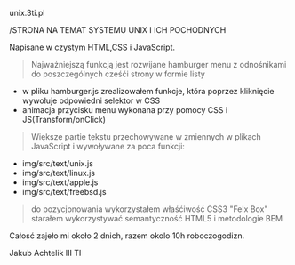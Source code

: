 unix.3ti.pl

/STRONA NA TEMAT SYSTEMU UNIX I ICH POCHODNYCH

Napisane w czystym HTML,CSS i JavaScript.

> Najważniejszą funkcją jest rozwijane hamburger menu z odnośnikami do poszczególnych cześći strony w formie listy
- w pliku hamburger.js zrealizowałem funkcje, która  poprzez kliknięcie wywołuje odpowiedni selektor w CSS
- animacja przycisku menu wykonana przy pomocy CSS  i JS(Transform/onClick)
> Większe partie tekstu przechowywane w zmiennych w plikach JavaScript i wywoływane za poca funkcji:
- img/src/text/unix.js
- img/src/text/linux.js
- img/src/text/apple.js
- img/src/text/freebsd.js

> do pozycjonowania wykorzystałem właśćiwość CSS3 "Felx Box"
> starałem wykorzystywać semantyczność HTML5 i metodologie BEM

Całosć zajeło mi około 2 dnich, razem okolo 10h roboczogodizn.

Jakub Achtelik III TI